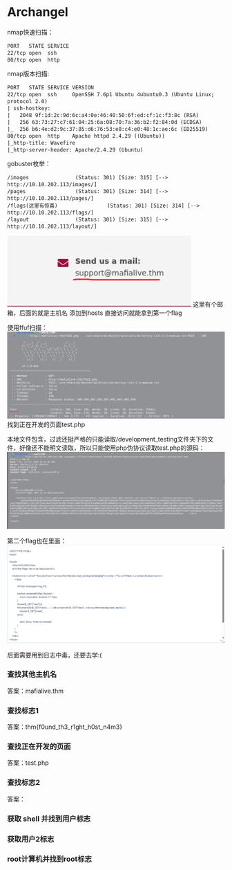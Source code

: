 # Archangel

nmap快速扫描：
```
PORT   STATE SERVICE
22/tcp open  ssh
80/tcp open  http
```

nmap版本扫描:
```
PORT   STATE SERVICE VERSION
22/tcp open  ssh     OpenSSH 7.6p1 Ubuntu 4ubuntu0.3 (Ubuntu Linux; protocol 2.0)
| ssh-hostkey: 
|   2048 9f:1d:2c:9d:6c:a4:0e:46:40:50:6f:ed:cf:1c:f3:8c (RSA)
|   256 63:73:27:c7:61:04:25:6a:08:70:7a:36:b2:f2:84:0d (ECDSA)
|_  256 b6:4e:d2:9c:37:85:d6:76:53:e8:c4:e0:48:1c:ae:6c (ED25519)
80/tcp open  http    Apache httpd 2.4.29 ((Ubuntu))
|_http-title: Wavefire
|_http-server-header: Apache/2.4.29 (Ubuntu)
```

gobuster枚举：
```
/images               (Status: 301) [Size: 315] [--> http://10.10.202.113/images/]
/pages                (Status: 301) [Size: 314] [--> http://10.10.202.113/pages/]
/flags(这里有惊喜)                (Status: 301) [Size: 314] [--> http://10.10.202.113/flags/]
/layout               (Status: 301) [Size: 315] [--> http://10.10.202.113/layout/]
```

![Alt text](../../../picture/THM/Archangel/Snipaste_2024-10-24_08-50-36.png)
这里有个邮箱，后面的就是主机名
添加到hosts
直接访问就能拿到第一个flag

使用ffuf扫描：
![Alt text](../../../picture/THM/Archangel/Snipaste_2024-10-24_08-53-24.png)
找到正在开发的页面test.php

本地文件包含，过滤还挺严格的只能读取/development_testing文件夹下的文件，好像还不能明文读取，所以只能使用php伪协议读取test.php的源码：
![Alt text](../../../picture/THM/Archangel/Snipaste_2024-10-24_18-18-13.png)

第二个flag也在里面：
![Alt text](../../../picture/THM/Archangel/Snipaste_2024-10-24_18-21-58.png)

后面需要用到日志中毒，还要去学:(


### 查找其他主机名
答案：mafialive.thm

### 查找标志1
答案：thm{f0und_th3_r1ght_h0st_n4m3} 

### 查找正在开发的页面
答案：test.php

### 查找标志2
答案：

### 获取 shell 并找到用户标志


### 获取用户2标志


### root计算机并找到root标志